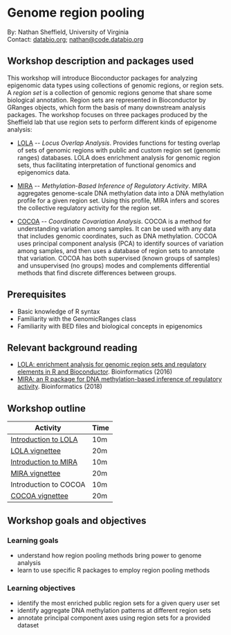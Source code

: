 # Genome region pooling

By: Nathan Sheffield, University of Virginia  
Contact: [databio.org](http://databio.org); nathan@code.databio.org

## Workshop description and packages used

This workshop will introduce Bioconductor packages for analyzing epigenomic data types using collections of genomic regions, or region sets. A *region set* is a collection of genomic regions genome that share some biological annotation. Region sets are represented in Bioconductor by GRanges objects, which form the basis of many downstream analysis packages. The workshop focuses on three packages produced by the Sheffield lab that use region sets to perform different kinds of epigenome analysis:

* [LOLA](http://bioconductor.org/packages/LOLA/) -- *Locus Overlap Analysis*. Provides functions for testing overlap of sets of genomic regions with public and custom region set (genomic ranges) databases. LOLA does enrichment analysis for genomic region sets, thus facilitating interpretation of functional genomics and epigenomics data.

* [MIRA](http://bioconductor.org/packages/MIRA/) -- *Methylation-Based Inference of Regulatory Activity*. MIRA aggregates genome-scale DNA methylation data into a DNA methylation profile for a given region set. Using this profile, MIRA infers and scores the collective regulatory activity for the region set.

* [COCOA](http://bioconductor.org/packages/COCOA/) -- *Coordinate Covariation Analysis*. COCOA is a method for understanding variation among samples. It can be used with any data that includes genomic coordinates, such as DNA methylation. COCOA uses principal component analysis (PCA) to identify sources of variation among samples, and then uses a database of region sets to annotate that variation. COCOA has both supervised (known groups of samples) and unsupervised (no groups) modes and complements differential methods that find discrete differences between groups.

## Prerequisites

* Basic knowledge of R syntax
* Familiarity with the GenomicRanges class
* Familiarity with BED files and biological concepts in epigenomics

## Relevant background reading

- [LOLA: enrichment analysis for genomic region sets and regulatory elements in R and Bioconductor](https://academic.oup.com/bioinformatics/article/32/4/587/1743969). Bioinformatics (2016)
- [MIRA: an R package for DNA methylation-based inference of regulatory activity](https://academic.oup.com/bioinformatics/article/34/15/2649/4916061). Bioinformatics (2018)

## Workshop outline 

| Activity                                                      | Time |
|---------------------------------------------------------------|------|
| [Introduction to LOLA](http://databio.org/slides/lola.html)   													| 10m  |
| [LOLA vignettee](https://bioconductor.org/packages/release/bioc/vignettes/LOLA/inst/doc/gettingStarted.html)		| 20m  |
| [Introduction to MIRA](http://databio.org/slides/mira.html)   													| 10m  |
| [MIRA vignettee](https://bioconductor.org/packages/release/bioc/vignettes/MIRA/inst/doc/GettingStarted.html)	 	| 20m  |
| Introduction to COCOA                                         													| 10m  |
| [COCOA vignettee](https://bioconductor.org/packages/release/bioc/vignettes/COCOA/inst/doc/IntroToCOCOA.html) 		| 20m  |


## Workshop goals and objectives

### Learning goals

* understand how region pooling methods bring power to genome analysis
* learn to use specific R packages to employ region pooling methods

### Learning objectives

* identify the most enriched public region sets for a given query user set
* identify aggregate DNA methylation patterns at different region sets
* annotate principal component axes using region sets for a provided dataset